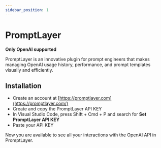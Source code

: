 ```yaml
---
sidebar_position: 1
---
```


# PromptLayer

**Only OpenAI supported**

PromptLayer is an innovative plugin for prompt engineers that makes managing OpenAI usage history, performance, and prompt templates visually and efficiently.

## Installation

- Create an account at [https://promptlayer.com](https://promptlayer.com/)
- Create and copy the PromptLayer API KEY
- In Visual Studio Code, press Shift + Cmd + P and search for **Set PromptLayer API KEY**
- Paste your API KEY

Now you are available to see all your interactions with the OpenAI API in PromptLayer.

